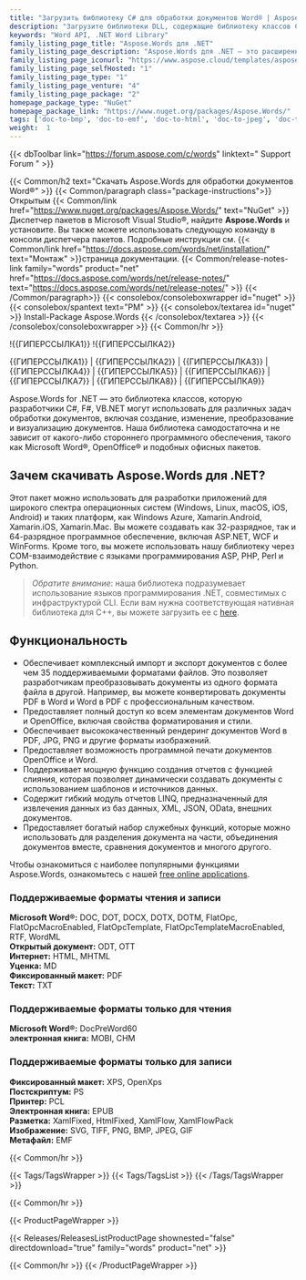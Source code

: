 ```yaml
---
title: "Загрузить библиотеку C# для обработки документов Word® | Aspose.Words"
description: "Загрузите библиотеки DLL, содержащие библиотеку классов C#, для создания документов Word®, редактирования, слияния, преобразования, рендеринга, печати и создания отчетов через .NET API."
keywords: "Word API, .NET Word Library"
family_listing_page_title: "Aspose.Words для .NET"
family_listing_page_description: "Aspose.Words для .NET — это расширенный API обработки документов Word, который позволяет вам выполнять широкий спектр задач по обработке документов непосредственно в ваших приложениях."
family_listing_page_iconurl: "https://www.aspose.cloud/templates/aspose/App_Themes/V3/images/words/272x272/aspose_words-for-net.png"
family_listing_page_selfHosted: "1"
family_listing_page_type: "1"
family_listing_page_venture: "4"
family_listing_page_package: "2"
homepage_package_type: "NuGet"
homepage_package_link: "https://www.nuget.org/packages/Aspose.Words/"
tags: ['doc-to-bmp', 'doc-to-emf', 'doc-to-html', 'doc-to-jpeg', 'doc-to-pdf', 'doc-to-png', 'doc-to-postscript', 'doc-to-ps', 'docx-to-epub', 'docx-to-gif', 'docx-to-html', 'docx-to-markdown', 'docx-to-md', 'docx-to-mhtml', 'docx-to-pcl', 'docx-to-pdf', 'word-to-bmp', 'word-to-emf', 'word-to-epub', 'word-to-gif', 'word-to-html', 'word-to-jpeg', 'word-to-markdown', 'word-to-md', 'word-to-mhtml', 'word-to-pcl', 'word-to-pdf', 'word-to-png', 'word-to-postscript', 'word-to-ps']
weight:  1
---
```


{{< dbToolbar link="https://forum.aspose.com/c/words" linktext=" Support Forum " >}}

{{< Common/h2 text="Скачать Aspose.Words для обработки документов Word®"  >}}
{{< Common/paragraph class="package-instructions">}}
Открытым
{{< Common/link href="https://www.nuget.org/packages/Aspose.Words/" text="NuGet"  >}}Диспетчер пакетов в Microsoft Visual Studio®, найдите <b>Aspose.Words</b> и установите. Вы также можете использовать следующую команду в консоли диспетчера пакетов. Подробные инструкции см.
{{< Common/link href="https://docs.aspose.com/words/net/installation/" text="Монтаж"  >}}страница документации.
{{< Common/release-notes-link family="words" product="net" href="https://docs.aspose.com/words/net/release-notes/" text="https://docs.aspose.com/words/net/release-notes/"  >}}
{{< /Common/paragraph>}}
{{< consolebox/consoleboxwrapper id="nuget" >}}
       {{< consolebox/spantext text="PM" >}}
       {{< consolebox/textarea id="nuget" >}} Install-Package Aspose.Words {{< /consolebox/textarea >}}
{{< /consolebox/consoleboxwrapper >}}
{{< Common/hr >}}

!{{ГИПЕРССЫЛКА1}} !{{ГИПЕРССЫЛКА2}}

{{ГИПЕРССЫЛКА1}} | {{ГИПЕРССЫЛКА2}} | {{ГИПЕРССЫЛКА3}} | {{ГИПЕРССЫЛКА4}} | {{ГИПЕРССЫЛКА5}} | {{ГИПЕРССЫЛКА6}} | {{ГИПЕРССЫЛКА7}} | {{ГИПЕРССЫЛКА8}} | {{ГИПЕРССЫЛКА9}}

Aspose.Words for .NET — это библиотека классов, которую разработчики C#, F#, VB.NET могут использовать для различных задач обработки документов, включая создание, изменение, преобразование и визуализацию документов. Наша библиотека самодостаточна и не зависит от какого-либо стороннего программного обеспечения, такого как Microsoft Word®, OpenOffice® и подобных офисных пакетов.

## Зачем скачивать Aspose.Words для .NET?

Этот пакет можно использовать для разработки приложений для широкого спектра операционных систем (Windows, Linux, macOS, iOS, Android) и таких платформ, как Windows Azure, Xamarin.Android, Xamarin.iOS, Xamarin.Mac. Вы можете создавать как 32-разрядное, так и 64-разрядное программное обеспечение, включая ASP.NET, WCF и WinForms. Кроме того, вы можете использовать нашу библиотеку через COM-взаимодействие с языками программирования ASP, PHP, Perl и Python.

> *Обратите внимание*: наша библиотека подразумевает использование языков программирования .NET, совместимых с инфраструктурой CLI. Если вам нужна соответствующая нативная библиотека для C++, вы можете загрузить ее с [here](https://www.nuget.org/packages/Aspose.Words.Cpp/).

## Функциональность

- Обеспечивает комплексный импорт и экспорт документов с более чем 35 поддерживаемыми форматами файлов. Это позволяет разработчикам преобразовывать документы из одного формата файла в другой. Например, вы можете конвертировать документы PDF в Word и Word в PDF с профессиональным качеством.
- Предоставляет полный доступ ко всем элементам документов Word и OpenOffice, включая свойства форматирования и стили.
- Обеспечивает высококачественный рендеринг документов Word в PDF, JPG, PNG и другие форматы изображений.
- Предоставляет возможность программной печати документов OpenOffice и Word.
- Поддерживает мощную функцию создания отчетов с функцией слияния, которая позволяет динамически создавать документы с использованием шаблонов и источников данных.
- Содержит гибкий модуль отчетов LINQ, предназначенный для извлечения данных из баз данных, XML, JSON, OData, внешних документов.
- Предоставляет богатый набор служебных функций, которые можно использовать для разделения документа на части, объединения документов вместе, сравнения документов и многого другого.

Чтобы ознакомиться с наиболее популярными функциями Aspose.Words, ознакомьтесь с нашей [free online applications](https://products.aspose.app/words/family).


### Поддерживаемые форматы чтения и записи

**Microsoft Word®:** DOC, DOT, DOCX, DOTX, DOTM, FlatOpc, FlatOpcMacroEnabled, FlatOpcTemplate, FlatOpcTemplateMacroEnabled, RTF, WordML\
**Открытый документ:** ODT, OTT\
**Интернет:** HTML, MHTML\
**Уценка:** MD\
**Фиксированный макет:** PDF\
**Текст:** TXT

### Поддерживаемые форматы только для чтения

**Microsoft Word®:** DocPreWord60\
**электронная книга:** MOBI, CHM

### Поддерживаемые форматы только для записи

**Фиксированный макет:** XPS, OpenXps\
**Постскриптум:** PS\
**Принтер:** PCL\
**Электронная книга:** EPUB\
**Разметка:** XamlFixed, HtmlFixed, XamlFlow, XamlFlowPack\
**Изображение:** SVG, TIFF, PNG, BMP, JPEG, GIF\
**Метафайл:** EMF

{{< Common/hr >}}

{{< Tags/TagsWrapper >}}
 {{< Tags/TagsList >}}
{{< /Tags/TagsWrapper >}}

{{< Common/hr >}}

{{< ProductPageWrapper >}}
<!-- ReleasesListProductPage-->
   {{< Releases/ReleasesListProductPage shownested="false"  directdownload="true" family="words" product="net" >}}
<!-- /ReleasesListProductPage-->
{{< Common/hr >}}
{{< /ProductPageWrapper >}}

